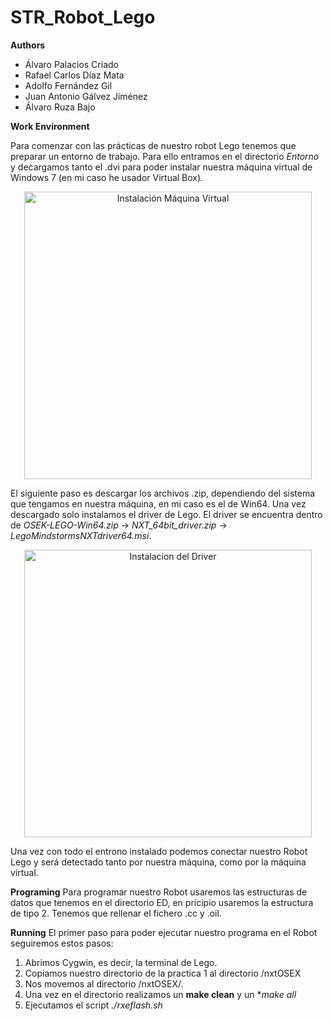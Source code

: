 # STR_Robot_Lego

**Authors**
  - Álvaro Palacios Criado
  - Rafael Carlos Díaz Mata
  - Adolfo Fernández Gil
  - Juan Antonio Gálvez Jiménez
  - Álvaro Ruza Bajo

**Work Environment**

Para comenzar con las prácticas de nuestro robot Lego tenemos que preparar un entorno de trabajo. Para ello entramos en el directorio *Entorno* y decargamos tanto el .dvi para poder instalar nuestra máquina virtual de Windows 7 (en mi caso he usador Virtual Box).

<p align="center">
<image width="460" src="/STR/images/Instalacion_MV.png" alt="Instalación Máquina Virtual" caption="Instalación de la Máquina Virtual">
</p>

El siguiente paso es descargar los archivos .zip, dependiendo del sistema que tengamos en nuestra máquina, en mi caso es el de Win64. Una vez descargado solo instalamos el driver de Lego. El driver se encuentra dentro de *OSEK-LEGO-Win64.zip* -> *NXT_64bit_driver.zip* -> *LegoMindstormsNXTdriver64.msi*.

<p align="center">
<image width="460" src="/STR/images/Driver.png" alt="Instalacion del Driver" caption="Instalacion del Driver">
</p>

Una vez con todo el entrono instalado podemos conectar nuestro Robot Lego y será detectado tanto por nuestra máquina, como por la máquina virtual.

**Programing**
Para programar nuestro Robot usaremos las estructuras de datos que tenemos en el directorio ED, en pricipio usaremos la estructura de tipo 2. Tenemos que rellenar el fichero .cc y .oil.
  
**Running**
El primer paso para poder ejecutar nuestro programa en el Robot seguiremos estos pasos:
  1. Abrimos Cygwin, es decir, la terminal de Lego.
  2. Copiamos nuestro directorio de la practica 1 al directorio /nxtOSEX
  3. Nos movemos al directorio /nxtOSEX/<nombre practica>.
  4. Una vez en el directorio realizamos un **make clean** y un **make all*
  5. Ejecutamos el script *./rxeflash.sh*
  
  
